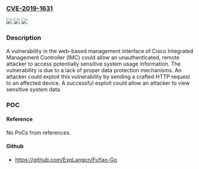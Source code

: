 ### [CVE-2019-1631](https://cve.mitre.org/cgi-bin/cvename.cgi?name=CVE-2019-1631)
![](https://img.shields.io/static/v1?label=Product&message=Cisco%20Unified%20Computing%20System%20(Management%20Software)%20&color=blue)
![](https://img.shields.io/static/v1?label=Version&message=n%2Fa&color=blue)
![](https://img.shields.io/static/v1?label=Vulnerability&message=CWE-306&color=brighgreen)

### Description

A vulnerability in the web-based management interface of Cisco Integrated Management Controller (IMC) could allow an unauthenticated, remote attacker to access potentially sensitive system usage information. The vulnerability is due to a lack of proper data protection mechanisms. An attacker could exploit this vulnerability by sending a crafted HTTP request to an affected device. A successful exploit could allow an attacker to view sensitive system data.

### POC

#### Reference
No PoCs from references.

#### Github
- https://github.com/ExpLangcn/FuYao-Go

